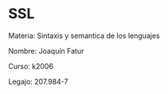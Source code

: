 # SSL

<p>Materia: Sintaxis y semantica de los lenguajes</p>
<p>Nombre: Joaquín Fatur</p>
<p>Curso: k2006</p>
<p>Legajo: 207.984-7</p>

